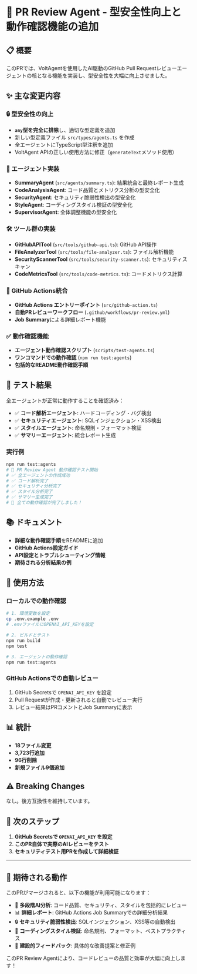 # 🤖 PR Review Agent - 型安全性向上と動作確認機能の追加

## 📋 概要

このPRでは、VoltAgentを使用したAI駆動のGitHub Pull Requestレビューエージェントの核となる機能を実装し、型安全性を大幅に向上させました。

## ✨ 主な変更内容

### 🔒 型安全性の向上
- **`any`型を完全に排除**し、適切な型定義を追加
- 新しい型定義ファイル `src/types/agents.ts` を作成
- 全エージェントにTypeScript型注釈を追加
- VoltAgent APIの正しい使用方法に修正（`generateText`メソッド使用）

### 🤖 エージェント実装
- **SummaryAgent** (`src/agents/summary.ts`): 結果統合と最終レポート生成
- **CodeAnalysisAgent**: コード品質とメトリクス分析の型安全化
- **SecurityAgent**: セキュリティ脆弱性検出の型安全化
- **StyleAgent**: コーディングスタイル検証の型安全化
- **SupervisorAgent**: 全体調整機能の型安全化

### 🛠️ ツール群の実装
- **GitHubAPITool** (`src/tools/github-api.ts`): GitHub API操作
- **FileAnalyzerTool** (`src/tools/file-analyzer.ts`): ファイル解析機能
- **SecurityScannerTool** (`src/tools/security-scanner.ts`): セキュリティスキャン
- **CodeMetricsTool** (`src/tools/code-metrics.ts`): コードメトリクス計算

### 🎯 GitHub Actions統合
- **GitHub Actions エントリーポイント** (`src/github-action.ts`)
- **自動PRレビューワークフロー** (`.github/workflows/pr-review.yml`)
- **Job Summary**による詳細レポート機能

### ✅ 動作確認機能
- **エージェント動作確認スクリプト** (`scripts/test-agents.ts`)
- **ワンコマンドでの動作確認** (`npm run test:agents`)
- **包括的なREADME動作確認手順**

## 🧪 テスト結果

全エージェントが正常に動作することを確認済み：

- ✅ **コード解析エージェント**: ハードコーディング・バグ検出
- ✅ **セキュリティエージェント**: SQLインジェクション・XSS検出
- ✅ **スタイルエージェント**: 命名規則・フォーマット検証
- ✅ **サマリーエージェント**: 統合レポート生成

### 実行例
```bash
npm run test:agents
# 🤖 PR Review Agent 動作確認テスト開始
# ✅ 全エージェントの作成成功
# ✅ コード解析完了
# ✅ セキュリティ分析完了
# ✅ スタイル分析完了
# ✅ サマリー生成完了
# 🎉 全ての動作確認が完了しました！
```

## 📚 ドキュメント

- **詳細な動作確認手順**をREADMEに追加
- **GitHub Actions設定ガイド**
- **API設定とトラブルシューティング情報**
- **期待される分析結果の例**

## 🚀 使用方法

### ローカルでの動作確認
```bash
# 1. 環境変数を設定
cp .env.example .env
# .envファイルにOPENAI_API_KEYを設定

# 2. ビルドとテスト
npm run build
npm test

# 3. エージェントの動作確認
npm run test:agents
```

### GitHub Actionsでの自動レビュー
1. GitHub Secretsで `OPENAI_API_KEY` を設定
2. Pull Requestが作成・更新されると自動でレビュー実行
3. レビュー結果はPRコメントとJob Summaryに表示

## 📊 統計

- **18ファイル変更**
- **3,723行追加**
- **96行削除**
- **新規ファイル9個追加**

## ⚠️ Breaking Changes

なし。後方互換性を維持しています。

## 🔄 次のステップ

1. **GitHub Secretsで `OPENAI_API_KEY` を設定**
2. **このPR自体で実際のAIレビューをテスト**
3. **セキュリティテスト用PRを作成して詳細検証**

---

## 🎯 期待される動作

このPRがマージされると、以下の機能が利用可能になります：

- 🤖 **多段階AI分析**: コード品質、セキュリティ、スタイルを包括的にレビュー
- 📊 **詳細レポート**: GitHub Actions Job Summaryでの詳細分析結果
- 🔒 **セキュリティ脆弱性検出**: SQLインジェクション、XSS等の自動検出
- 🎨 **コーディングスタイル検証**: 命名規則、フォーマット、ベストプラクティス
- 📝 **建設的フィードバック**: 具体的な改善提案と修正例

このPR Review Agentにより、コードレビューの品質と効率が大幅に向上します！
